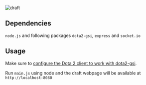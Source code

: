 ![draft](https://user-images.githubusercontent.com/13590967/197571003-cd1672a3-1f6d-401b-bc52-f3414e333c4b.png)

## Dependencies
`node.js` and following packages `dota2-gsi`, `express` and `socket.io`

## Usage
Make sure to [configure the Dota 2 client to work with dota2-gsi](https://github.com/xzion/dota2-gsi#configuring-the-dota-2-client).

Run `main.js` using node and the draft webpage will be available at `http://localhost:8080`
